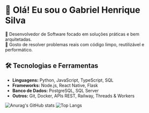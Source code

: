 # 👋 Olá! Eu sou o Gabriel Henrique Silva

🎯 Desenvolvedor de Software focado em soluções práticas e bem arquitetadas.<br>
🧩 Gosto de resolver problemas reais com código limpo, reutilizável e performático.

## 🛠️ Tecnologias e Ferramentas

- **Linguagens:** Python, JavaScript, TypeScript, SQL
- **Frameworks:** Node.js, React Native, Flask 
- **Banco de Dados:** PostgreSQL, SQL Server
- **Outros:** Git, Docker, APIs REST, Railway, Threads & Workers

![Anurag's GitHub stats](https://github-readme-stats.vercel.app/api?username=cjdotcom&show_icons=true&theme=transparent)
![Top Langs](https://github-readme-stats.vercel.app/api/top-langs/?username=cjdotcom&layout=compact)


